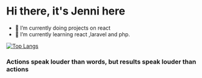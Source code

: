 # Hi there, it's Jenni here
- 🔭 I’m currently doing projects on react
- 🌱 I’m currently learning react ,laravel and php.
<div class="" style="display :inline_block" >
  
  [![Top Langs](https://github-readme-stats.vercel.app/api/top-langs/?username=anuraghazra&layout=compact)](https://github.com/jennilira/github-readme-stats)
  
  
  
</div>

<h3>Actions speak louder than words, but results speak louder than actions<h3>
